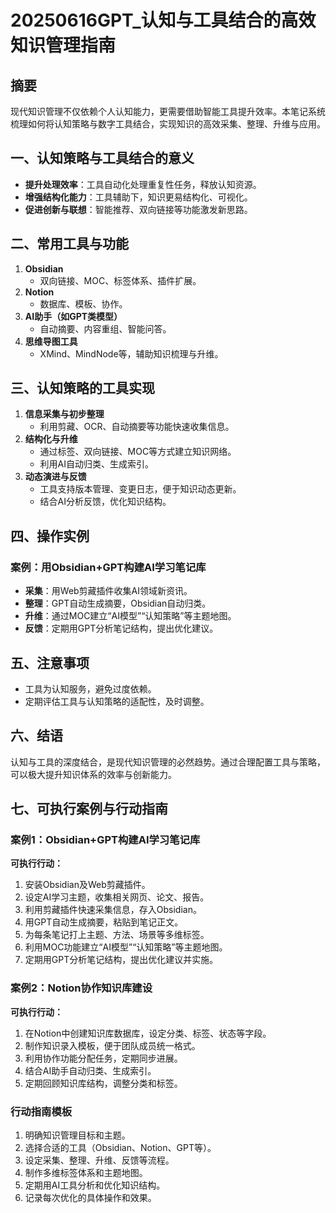 # 20250616GPT_认知与工具结合的高效知识管理指南

## 摘要

现代知识管理不仅依赖个人认知能力，更需要借助智能工具提升效率。本笔记系统梳理如何将认知策略与数字工具结合，实现知识的高效采集、整理、升维与应用。

## 一、认知策略与工具结合的意义

- **提升处理效率**：工具自动化处理重复性任务，释放认知资源。
- **增强结构化能力**：工具辅助下，知识更易结构化、可视化。
- **促进创新与联想**：智能推荐、双向链接等功能激发新思路。

## 二、常用工具与功能

1. **Obsidian**
   - 双向链接、MOC、标签体系、插件扩展。
2. **Notion**
   - 数据库、模板、协作。
3. **AI助手（如GPT类模型）**
   - 自动摘要、内容重组、智能问答。
4. **思维导图工具**
   - XMind、MindNode等，辅助知识梳理与升维。

## 三、认知策略的工具实现

1. **信息采集与初步整理**
   - 利用剪藏、OCR、自动摘要等功能快速收集信息。
2. **结构化与升维**
   - 通过标签、双向链接、MOC等方式建立知识网络。
   - 利用AI自动归类、生成索引。
3. **动态演进与反馈**
   - 工具支持版本管理、变更日志，便于知识动态更新。
   - 结合AI分析反馈，优化知识结构。

## 四、操作实例

### 案例：用Obsidian+GPT构建AI学习笔记库

- **采集**：用Web剪藏插件收集AI领域新资讯。
- **整理**：GPT自动生成摘要，Obsidian自动归类。
- **升维**：通过MOC建立“AI模型”“认知策略”等主题地图。
- **反馈**：定期用GPT分析笔记结构，提出优化建议。

## 五、注意事项

- 工具为认知服务，避免过度依赖。
- 定期评估工具与认知策略的适配性，及时调整。

## 六、结语

认知与工具的深度结合，是现代知识管理的必然趋势。通过合理配置工具与策略，可以极大提升知识体系的效率与创新能力。

## 七、可执行案例与行动指南

### 案例1：Obsidian+GPT构建AI学习笔记库

**可执行行动：**
1. 安装Obsidian及Web剪藏插件。
2. 设定AI学习主题，收集相关网页、论文、报告。
3. 利用剪藏插件快速采集信息，存入Obsidian。
4. 用GPT自动生成摘要，粘贴到笔记正文。
5. 为每条笔记打上主题、方法、场景等多维标签。
6. 利用MOC功能建立“AI模型”“认知策略”等主题地图。
7. 定期用GPT分析笔记结构，提出优化建议并实施。

### 案例2：Notion协作知识库建设

**可执行行动：**
1. 在Notion中创建知识库数据库，设定分类、标签、状态等字段。
2. 制作知识录入模板，便于团队成员统一格式。
3. 利用协作功能分配任务，定期同步进展。
4. 结合AI助手自动归类、生成索引。
5. 定期回顾知识库结构，调整分类和标签。

### 行动指南模板

1. 明确知识管理目标和主题。
2. 选择合适的工具（Obsidian、Notion、GPT等）。
3. 设定采集、整理、升维、反馈等流程。
4. 制作多维标签体系和主题地图。
5. 定期用AI工具分析和优化知识结构。
6. 记录每次优化的具体操作和效果。
